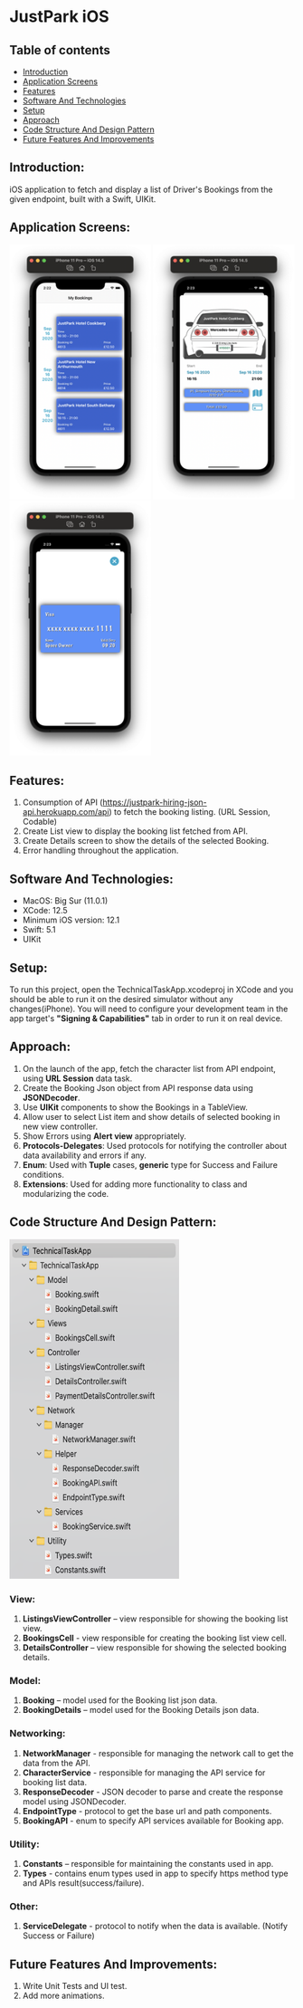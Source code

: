 # JustPark iOS

## Table of contents
* [Introduction](#introduction)
* [Application Screens](#application-screens)
* [Features](#features)
* [Software And Technologies](#software-and-technologies)
* [Setup](#setup)
* [Approach](#approach)
* [Code Structure And Design Pattern](#code-structure-and-design-pattern)
* [Future Features And Improvements](#future-features-and-improvements)

## Introduction:
iOS application to fetch and display a list of Driver's Bookings from the given endpoint, built with a Swift, UIKit.

## Application Screens:
<p float="left">
<img src="READMEAssets/list1.png" width="250" height="450">
<img src="READMEAssets/details1.png" width="250" height="450">
<img src="READMEAssets/details2.png" width="250" height="450">
</p>

## Features:
1.  Consumption of API (https://justpark-hiring-json-api.herokuapp.com/api) to fetch the booking listing. (URL Session, Codable)
2.  Create List view to display the booking list fetched from API. 
3.  Create Details screen to show the details of the selected Booking.
4.  Error handling throughout the application.

## Software And Technologies:
* MacOS: Big Sur (11.0.1)
* XCode: 12.5
* Minimum iOS version: 12.1
* Swift: 5.1
* UIKit

## Setup:
To run this project, open the TechnicalTaskApp.xcodeproj in XCode and you should be able to run it on the desired simulator without any changes(iPhone).
You will need to configure your development team in the app target's **"Signing & Capabilities"** tab in order to run it on real device.

## Approach:
1.  On the launch of the app, fetch the character list from API endpoint, using **URL Session** data task.
2.  Create the Booking Json object from API response data using **JSONDecoder**.
3.  Use **UIKit** components to show the Bookings in  a TableView.
4.  Allow user to select List item and show details of selected booking in new view controller.
5.  Show Errors using **Alert view** appropriately.
6.  **Protocols-Delegates**: Used protocols for notifying the controller about  data availability and errors if any.
7.  **Enum**: Used with **Tuple** cases, **generic** type for Success and Failure conditions.
8.  **Extensions**: Used for adding more functionality to class and modularizing the code.

## Code Structure And Design Pattern:

<img src="READMEAssets/ProjectStructure.png" width="300" height="600">

### View:
1.  **ListingsViewController** – view responsible for showing the booking list view.
2.  **BookingsCell** -  view responsible for creating the booking list view cell.
3.  **DetailsController** – view responsible for showing the selected booking details.

### Model:
1.  **Booking** – model used for the Booking list json data.
1.  **BookingDetails** – model used for the Booking Details  json data.

### Networking:
1.  **NetworkManager** - responsible for managing the network call to get the data from the API.
2.  **CharacterService** - responsible for managing the API service for booking list data.
3.  **ResponseDecoder** -  JSON decoder to parse and create the response model using JSONDecoder.
4.  **EndpointType** - protocol to get the base url and path components.
5.  **BookingAPI** - enum to specify API services available for Booking app.

### Utility:
1.  **Constants** – responsible for maintaining the constants used in app.
2.  **Types** - contains enum types used in app to specify https method type and APIs result(success/failure).

### Other:
1.  **ServiceDelegate** - protocol to notify when the data is available. (Notify Success or Failure)

## Future Features And Improvements:
1.  Write Unit Tests and UI test.
2.  Add more animations.



